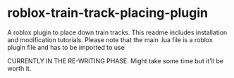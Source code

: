 # roblox-train-track-placing-plugin
A roblox plugin to place down train tracks. This readme includes installation and modification tutorials.
Please note that the main .lua file is a roblox plugin file and has to be imported to use

CURRENTLY IN THE RE-WRITING PHASE. Might take some time but it'll be worth it.